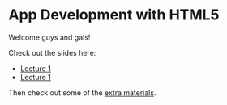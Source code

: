 # App Development with HTML5

Welcome guys and gals!

Check out the slides here:

* [Lecture 1](http://aranja.github.com/web-app-course/lecture-1/)
* [Lecture 1](http://aranja.github.com/web-app-course/lecture-2/)

Then check out some of the [extra materials](https://github.com/aranja/web-app-course/tree/gh-pages/materials).
